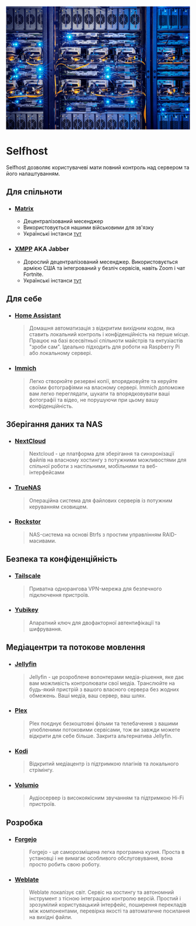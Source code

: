 ![Title](/pages/selfhost.png)

# Selfhost

Selfhost дозволяє користувачеві мати повний контроль над сервером та його налаштуванням.

## Для спільноти
- ### [**Matrix**](https://matrix.org/) <Badge type="info" text="Open Source" /> <Badge type="warning" text="Мессенджер" />
  - Децентралізований месенджер
  - Використовується нашими військовими для зв'язку
  - Українські інстанси [тут](/comms/matrix)
- ### [**XMPP**](https://xmpp.org/) AKA Jabber <Badge type="info" text="Open Source" /> <Badge type="warning" text="Мессенджер" />
  - Дорослий децентралізований месенджер. Використовується армією США та інтегрований у безліч сервісів, навіть Zoom і чат Fortnite.
  - Українські інстанси [тут](/comms/xmpp)

## Для себе
- ### [**Home Assistant**](https://www.home-assistant.io/) <Badge type="info" text="Open Source" /> <Badge type="warning" text="Розумний будинок / IoT" />
  > Домашня автоматизація з відкритим вихідним кодом, яка ставить локальний контроль і конфіденційність на перше місце. Працює на базі всесвітньої спільноти майстрів та ентузіастів "зроби сам". Ідеально підходить для роботи на Raspberry Pi або локальному сервері.
- ### [**Immich**](https://immich.app/) <Badge type="info" text="Open Source" /> <Badge type="warning" text="Збереження зображень" />
  > Легко створюйте резервні копії, впорядковуйте та керуйте своїми фотографіями на власному сервері. Immich допоможе вам легко переглядати, шукати та впорядковувати ваші фотографії та відео, не порушуючи при цьому вашу конфіденційність.

## **Зберігання даних та NAS**
- ### [**NextCloud**](https://nextcloud.com/) <Badge type="info" text="Open Source" /> <Badge type="warning" text="Файловий сервер / Хмара" />
  > Nextcloud - це платформа для зберігання та синхронізації файлів на власному хостингу з потужними можливостями для спільної роботи з настільними, мобільними та веб-інтерфейсами
- ### [**TrueNAS**](https://www.truenas.com/) <Badge type="info" text="Open Source" /> <Badge type="warning" text="NAS / Файловий сервер"/>
  > Операційна система для файлових серверів із потужним керуванням сховищем.

- ### [**Rockstor**](https://rockstor.com/) <Badge type="info" text="Open Source" /> <Badge type="warning" text="NAS / RAID" />
  > NAS-система на основі Btrfs з простим управлінням RAID-масивами.

## **Безпека та конфіденційність**
- ### [**Tailscale**](https://tailscale.com/) <Badge type="info" text="Open Source" /> <Badge type="warning" text="VPN / ZeroTier" />
  > Приватна однорангова VPN-мережа для безпечного підключення пристроїв.

- ### [**Yubikey**](https://www.yubico.com/) <Badge type="danger" text="Proprietary" /> <Badge type="warning" text="2FA / Безпека" />
  > Апаратний ключ для двофакторної автентифікації та шифрування.

## **Медіацентри та потокове мовлення**
- ### [**Jellyfin**](https://jellyfin.org/) <Badge type="info" text="Open Source" /> <Badge type="warning" text="Медіасервер" />
  > Jellyfin - це розроблене волонтерами медіа-рішення, яке дає вам можливість контролювати свої медіа. Транслюйте на будь-який пристрій з вашого власного сервера без жодних обмежень. Ваші медіа, ваш сервер, ваш шлях.
- ### [**Plex**](https://www.plex.tv/) <Badge type="danger" text="Proprietary" /> <Badge type="warning" text="Медіасервер" />
  > Plex поєднує безкоштовні фільми та телебачення з вашими улюбленими потоковими сервісами, тож ви завжди можете відкрити для себе більше. Закрита альтернатива Jellyfin.
- ### [**Kodi**](https://kodi.tv/) <Badge type="info" text="Open Source" /> <Badge type="warning" text="Медіацентр" />
  > Відкритий медіацентр із підтримкою плагінів та локального стрімінгу.

- ### [**Volumio**](https://volumio.com/) <Badge type="info" text="Open Source" /> <Badge type="warning" text="Аудіо стрімінг" />
  > Аудіосервер із високоякісним звучанням та підтримкою Hi-Fi пристроїв.

## Розробка
- ### [**Forgejo**](https://forgejo.org/) <Badge type="info" text="Open Source" /> <Badge type="warning" text="git сервер" />
  > Forgejo - це саморозміщена легка програмна кузня. Проста в установці і не вимагає особливого обслуговування, вона просто робить свою роботу.
- ### [**Weblate**](https://weblate.org/) <Badge type="info" text="Open Source" /> <Badge type="warning" text="Crowdin" />
  > Weblate локалізує світ. Сервіс на хостингу та автономний інструмент з тісною інтеграцією контролю версій. Простий і зрозумілий користувацький інтерфейс, поширення перекладів між компонентами, перевірка якості та автоматичне посилання на вихідні файли.
